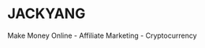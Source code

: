 # JACKYANG
Make Money Online - Affiliate Marketing - Cryptocurrency
<script src="https://www.publish0x.com/widget/code"></script><publish0x-posts-widget aff="LDdwM41a1Y" content-ids="KbyZw8mlBmQNPelL"></publish0x-posts-widget>
